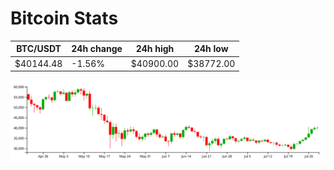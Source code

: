 # Bitcoin Stats

BTC/USDT|24h change|24h high|24h low|
|---|---|---|---|
|$40144.48|-1.56%|$40900.00|$38772.00|

<img src="./chart.svg">
